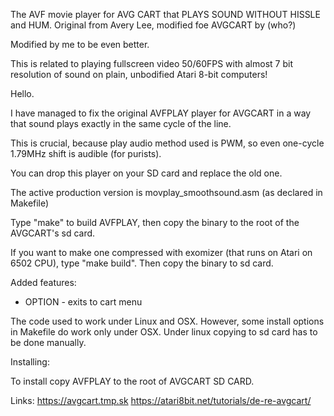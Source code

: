 The AVF movie player for AVG CART that PLAYS SOUND WITHOUT HISSLE and HUM.
Original from Avery Lee, modified foe AVGCART by (who?)

Modified by me to be even better.

This is related to playing fullscreen video 50/60FPS with almost 7 bit resolution of sound on plain, unbodified Atari 8-bit computers!


Hello.

I have managed to fix the original AVFPLAY player for AVGCART in a way that sound plays exactly in the same cycle of the line.

This is crucial, because play audio method used is PWM, so even one-cycle 1.79MHz shift is audible (for purists).

You can drop this player on your SD card and replace the old one.

The active production version is movplay_smoothsound.asm (as declared in Makefile)

Type "make" to build AVFPLAY, then copy the binary to the root of the AVGCART's sd card.

If you want to make one compressed with exomizer (that runs on Atari on 6502 CPU), type "make build".
Then copy the binary to sd card.

Added features:

- OPTION - exits to cart menu

The code used to work under Linux and OSX. However, some install options in Makefile do work only under OSX. Under linux copying to sd card has to be done manually.

Installing:

To install copy AVFPLAY to the root of AVGCART SD CARD.

Links:
https://avgcart.tmp.sk
https://atari8bit.net/tutorials/de-re-avgcart/

